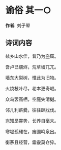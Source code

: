 # 谕俗  其一○

**作者**: 刘子翚

## 诗词内容

兹乡山水佳，昔乃为盗窟。

吾卢已煨烬，荒草墙兀兀。

墙东大梨树，惟此为旧物。

火烧枝叶尽，老本更奇崛。

众鸟罢高栖，空庭失清樾。

邻儿利薪爨，往往肆戕伐。

岂知昂霄势，长养自毫末。

寒堤孤碓在，废圃鸣泉出。

衡茅且经营，霜霰莫仓猝。

